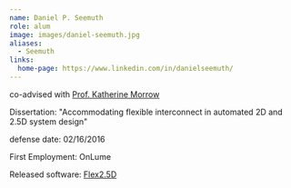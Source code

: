 ```yaml
---
name: Daniel P. Seemuth
role: alum
image: images/daniel-seemuth.jpg
aliases:
  - Seemuth
links:
  home-page: https://www.linkedin.com/in/danielseemuth/
---
```

co-advised with [Prof. Katherine Morrow](https://directory.engr.wisc.edu/ece/Faculty/Morrow_Katherine/)

Dissertation: "Accommodating flexible interconnect in automated 2D and 2.5D system design"

defense date: 02/16/2016

First Employment: OnLume 

Released software: [Flex2.5D](https://spcg.ece.wisc.edu/pspaqed.html)
